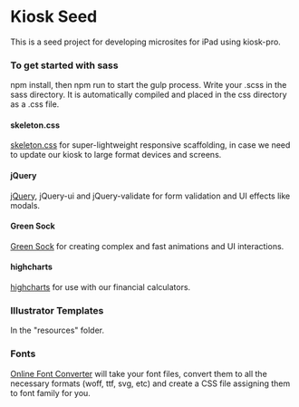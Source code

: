 # Kiosk Seed

This is a seed project for developing microsites for iPad using kiosk-pro.

### To get started with sass
npm install, then npm run to start the gulp process.  Write your .scss in the sass directory.  It is automatically compiled and placed in the css directory as a .css file.

#### skeleton.css
[skeleton.css]('http://getskeleton.com/') for super-lightweight responsive scaffolding, in case we need to update our kiosk to large format devices and screens.

#### jQuery
[jQuery]('https://jquery.com/'), jQuery-ui and jQuery-validate for form validation and UI effects like modals.

#### Green Sock
[Green Sock](https://greensock.com/) for creating complex and fast animations and UI interactions.

#### highcharts
[highcharts](http://www.highcharts.com/docs) for use with our financial calculators.

### Illustrator Templates
In the "resources" folder.

### Fonts
[Online Font Converter](https://onlinefontconverter.com/) will take your font files, convert them to all the necessary formats (woff, ttf, svg, etc) and create a CSS file assigning them to font family for you.
